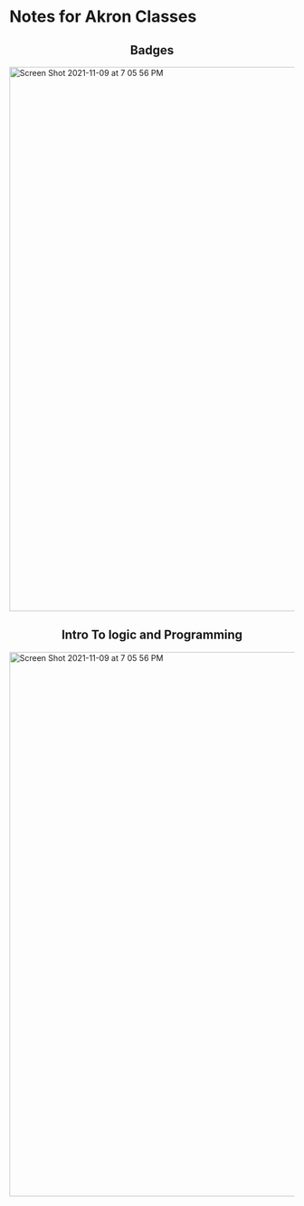 # Notes for Akron Classes
<h2 align="center">Badges</h2>
<img width="962" alt="Screen Shot 2021-11-09 at 7 05 56 PM" src="https://user-images.githubusercontent.com/61941978/147379375-644d3264-f666-4074-ab1a-e195ec930ef4.png">


<h2 align="center">Intro To logic and Programming</h2>
<img width="962" alt="Screen Shot 2021-11-09 at 7 05 56 PM" src="https://user-images.githubusercontent.com/61941978/144934655-07c29fcf-7943-4cde-b383-f6e34ba6d5d6.png">

